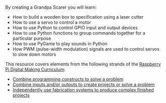  By creating a Grandpa Scarer you will learn:
 
 - How to build a wooden box to specification using a laser cutter
 - How to use a servo to control a motor
 - How to use Python to control GPIO input and output devices
 - How to use Python functions to group commands together for a particular purpose
 - How to use PyGame to play sounds in Python
 - How PWM (pulse-width modulation) signals are used to control servos to slow down motors

This resource covers elements from the following strands of the [Raspberry Pi Digital Making Curriculum](https://www.raspberrypi.org/curriculum/):

- [Combine programming constructs to solve a problem](https://www.raspberrypi.org/curriculum/programming/builder)
- [Combine inputs and/or outputs to create projects or solve a problem](https://www.raspberrypi.org/curriculum/physical-computing/builder)
- [Independently use fabrication systems to produce complex finished projects](https://www.raspberrypi.org/curriculum/manufacture/maker)
